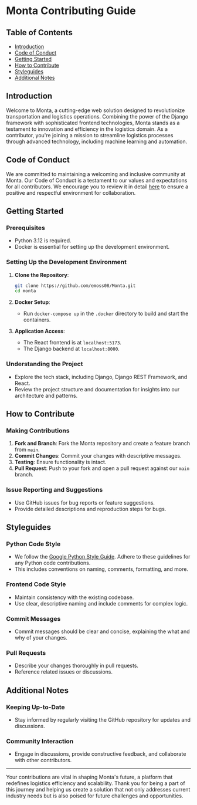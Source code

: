 # Monta Contributing Guide

## Table of Contents

- [Introduction](#introduction)
- [Code of Conduct](#code-of-conduct)
- [Getting Started](#getting-started)
- [How to Contribute](#how-to-contribute)
- [Styleguides](#styleguides)
- [Additional Notes](#additional-notes)

## Introduction

Welcome to Monta, a cutting-edge web solution designed to revolutionize transportation and logistics operations. Combining the power of the Django framework with sophisticated frontend technologies, Monta stands as a testament to innovation and efficiency in the logistics domain. As a contributor, you're joining a mission to streamline logistics processes through advanced technology, including machine learning and automation.

## Code of Conduct

We are committed to maintaining a welcoming and inclusive community at Monta. Our Code of Conduct is a testament to our values and expectations for all contributors. We encourage you to review it in detail [here](https://github.com/emoss08/Monta/blob/main/CODE_OF_CONDUCT.md) to ensure a positive and respectful environment for collaboration.

## Getting Started

### Prerequisites
- Python 3.12 is required.
- Docker is essential for setting up the development environment.

### Setting Up the Development Environment
1. **Clone the Repository**: 
   ```bash
   git clone https://github.com/emoss08/Monta.git
   cd monta
   ```

2. **Docker Setup**:
   - Run `docker-compose up` in the `.docker` directory to build and start the containers.

3. **Application Access**:
   - The React frontend is at `localhost:5173`.
   - The Django backend at `localhost:8000`.

### Understanding the Project
- Explore the tech stack, including Django, Django REST Framework, and React.
- Review the project structure and documentation for insights into our architecture and patterns.

## How to Contribute

### Making Contributions
1. **Fork and Branch**: Fork the Monta repository and create a feature branch from `main`.
2. **Commit Changes**: Commit your changes with descriptive messages.
3. **Testing**: Ensure functionality is intact.
4. **Pull Request**: Push to your fork and open a pull request against our `main` branch.

### Issue Reporting and Suggestions
- Use GitHub issues for bug reports or feature suggestions.
- Provide detailed descriptions and reproduction steps for bugs.

## Styleguides

### Python Code Style
- We follow the [Google Python Style Guide](https://google.github.io/styleguide/pyguide.html). Adhere to these guidelines for any Python code contributions.
- This includes conventions on naming, comments, formatting, and more.

### Frontend Code Style
- Maintain consistency with the existing codebase.
- Use clear, descriptive naming and include comments for complex logic.

### Commit Messages
- Commit messages should be clear and concise, explaining the what and why of your changes.

### Pull Requests
- Describe your changes thoroughly in pull requests.
- Reference related issues or discussions.

## Additional Notes

### Keeping Up-to-Date
- Stay informed by regularly visiting the GitHub repository for updates and discussions.

### Community Interaction
- Engage in discussions, provide constructive feedback, and collaborate with other contributors.

---

Your contributions are vital in shaping Monta's future, a platform that redefines logistics efficiency and scalability. Thank you for being a part of this journey and helping us create a solution that not only addresses current industry needs but is also poised for future challenges and opportunities.